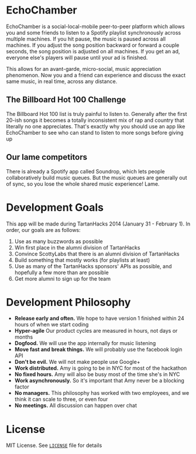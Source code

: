 EchoChamber
===========

EchoChamber is a social-local-mobile peer-to-peer platform which allows you and some friends to listen to a Spotify playlist synchronously across multiple machines.  If you hit pause, the music is paused across all machines.  If you adjust the song position backward or forward a couple seconds, the song position is adjusted on all machines.  If you get an ad, everyone else's players will pause until your ad is finished.

This allows for an avant-garde, micro-social, music appreciation phenomenon.  Now you and a friend can experience and discuss the exact same music, in real time, across any distance.

The Billboard Hot 100 Challenge
-------------------------------

The Billboard Hot 100 list is truly painful to listen to.  Generally after the first 20-ish songs it becomes a totally inconsistent mix of rap and country that literally no one appreciates.  That's exactly why you should use an app like EchoChamber to see who can stand to listen to more songs before giving up

Our lame competitors
--------------------

There is already a Spotify app called Soundrop, which lets people collaboratively build music queues.  But the music queues are generally out of sync, so you lose the whole shared music experience!  Lame.

Development Goals
=================

This app will be made during TartanHacks 2014 (January 31 - February 1).  In order, our goals are as follows:

1. Use as many buzzwords as possible
2. Win first place in the alumni division of TartanHacks
3. Convince ScottyLabs that there is an alumni division of TartanHacks
4. Build something that mostly works (for playlists at least)
5. Use as many of the TartanHacks sponsors' APIs as possible, and hopefully a few more than are possible
6. Get more alumni to sign up for the team

Development Philosophy
======================

* **Release early and often.**  We hope to have version 1 finished within 24 hours of when we start coding
* **Hyper-agile** Our product cycles are measured in hours, not days or months
* **Dogfood.** We will use the app internally for music listening
* **Move fast and break things.** We will probably use the facebook login API
* **Don't be evil.** We will not make people use Google+
* **Work distributed.** Amy is going to be in NYC for most of the hackathon
* **No fixed hours.** Amy will also be busy most of the time she's in NYC
* **Work asynchronously.**  So it's important that Amy never be a blocking factor
* **No managers.** This philosophy has worked with two employees, and we think it can scale to three, or even four
* **No meetings.** All discussion can happen over chat

License
=======
MIT License.  See [`LICENSE`](LICENSE) file for details
